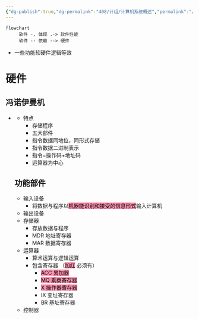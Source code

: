 ```yaml
---
{"dg-publish":true,"dg-permalink":"408/计组/计算机系统概述","permalink":"/408/计组/计算机系统概述/","dgHomeLink":true,"dgPassFrontmatter":false}
---
```



```mermaid
flowchart
	 软件 -. 体现 .-> 软件性能
	 软件 -- 依赖 --> 硬件 
```
- 一些功能软硬件逻辑等效

# 硬件

## 冯诺伊曼机
- <style>
.container {font-family: sans-serif; text-align: center;}
.button-wrapper button {z-index: 1;height: 40px; width: 100px; margin: 10px;padding: 5px;}
.excalidraw .App-menu_top .buttonList { display: flex;}
.excalidraw-wrapper { height: 800px; margin: 50px; position: relative;}
:root[dir="ltr"] .excalidraw .layer-ui__wrapper .zen-mode-transition.App-menu_bottom--transition-left {transform: none;}
</style><script src="https://unpkg.com/react@17/umd/react.production.min.js"></script><script src="https://unpkg.com/react-dom@17/umd/react-dom.production.min.js"></script><script type="text/javascript" src="https://unpkg.com/@excalidraw/excalidraw@0.12.0/dist/excalidraw.production.min.js"></script><div id="计算机系统概述_2022-07-21_2150.16.excalidraw.md1"></div><script>(function(){const InitialData={"type":"excalidraw","version":2,"source":"https://excalidraw.com","elements":[{"id":"-FzwB7tTcvG9G2MtwWlCo","type":"ellipse","x":-240.75,"y":-104.75,"width":58.99999999999999,"height":58.99999999999999,"angle":0,"strokeColor":"#000000","backgroundColor":"transparent","fillStyle":"hachure","strokeWidth":1,"strokeStyle":"solid","roughness":1,"opacity":100,"groupIds":[],"strokeSharpness":"sharp","seed":920540475,"version":353,"versionNonce":180493301,"isDeleted":false,"boundElements":[{"type":"text","id":"Rh4XO3Rs"},{"id":"uC9-kQvyjQBncMbgh1rGo","type":"arrow"},{"id":"xCMan70PVbEU_GGGQBZXN","type":"arrow"}],"updated":1658412992930,"link":null,"locked":false},{"id":"Rh4XO3Rs","type":"text","x":-235.75,"y":-84.25,"width":48.99999999999999,"height":18,"angle":0,"strokeColor":"#000000","backgroundColor":"transparent","fillStyle":"hachure","strokeWidth":1,"strokeStyle":"solid","roughness":1,"opacity":100,"groupIds":[],"strokeSharpness":"sharp","seed":1579486491,"version":214,"versionNonce":250972635,"isDeleted":false,"boundElements":null,"updated":1658412992930,"link":null,"locked":false,"text":"In","rawText":"In","fontSize":13.24324324324324,"fontFamily":1,"textAlign":"center","verticalAlign":"middle","baseline":12,"containerId":"-FzwB7tTcvG9G2MtwWlCo","originalText":"In"},{"type":"ellipse","version":742,"versionNonce":744805717,"isDeleted":false,"id":"pvJsCOUr4VeYTQhim1I2P","fillStyle":"hachure","strokeWidth":1,"strokeStyle":"solid","roughness":1,"opacity":100,"angle":0,"x":147.75,"y":-104.75,"strokeColor":"#000000","backgroundColor":"transparent","width":59,"height":58.99999999999999,"seed":1003646261,"groupIds":[],"strokeSharpness":"sharp","boundElements":[{"id":"Os0ZCxNs","type":"text"},{"id":"s3NhcSPFG971uuhfe9qUY","type":"arrow"},{"id":"zB4dnLkPRRviPpriXqPid","type":"arrow"},{"id":"9a83AgIhKMBO9DNvHNd4O","type":"arrow"}],"updated":1658412992930,"link":null,"locked":false},{"type":"text","version":604,"versionNonce":1493014139,"isDeleted":false,"id":"Os0ZCxNs","fillStyle":"hachure","strokeWidth":1,"strokeStyle":"solid","roughness":1,"opacity":100,"angle":0,"x":152.75,"y":-84.25,"strokeColor":"#000000","backgroundColor":"transparent","width":49,"height":18,"seed":1925049499,"groupIds":[],"strokeSharpness":"sharp","boundElements":[],"updated":1658412992930,"link":null,"locked":false,"fontSize":13.24324324324324,"fontFamily":1,"text":"Out","rawText":"Out","baseline":12,"textAlign":"center","verticalAlign":"middle","containerId":"pvJsCOUr4VeYTQhim1I2P","originalText":"Out"},{"id":"G8DeP-NDMbzE2xbKDd9f8","type":"rectangle","x":-65.75,"y":-234,"width":127,"height":54,"angle":0,"strokeColor":"#000000","backgroundColor":"transparent","fillStyle":"hachure","strokeWidth":1,"strokeStyle":"solid","roughness":1,"opacity":100,"groupIds":[],"strokeSharpness":"sharp","seed":896501333,"version":68,"versionNonce":1881760437,"isDeleted":false,"boundElements":[{"type":"text","id":"jfvs6NKK"},{"id":"aFL9EtkvcfDJWC5x2ei1X","type":"arrow"}],"updated":1658412992930,"link":null,"locked":false},{"id":"jfvs6NKK","type":"text","x":-60.75,"y":-220.5,"width":117,"height":27,"angle":0,"strokeColor":"#000000","backgroundColor":"transparent","fillStyle":"hachure","strokeWidth":1,"strokeStyle":"solid","roughness":1,"opacity":100,"groupIds":[],"strokeSharpness":"sharp","seed":1706313237,"version":18,"versionNonce":194711323,"isDeleted":false,"boundElements":null,"updated":1658412992930,"link":null,"locked":false,"text":"Memory","rawText":"Memory","fontSize":20,"fontFamily":1,"textAlign":"center","verticalAlign":"middle","baseline":18,"containerId":"G8DeP-NDMbzE2xbKDd9f8","originalText":"Memory"},{"id":"X4sgB8BU1XX_iRNghnQy5","type":"rectangle","x":-86.25,"y":-103.75,"width":178,"height":59,"angle":0,"strokeColor":"#000000","backgroundColor":"transparent","fillStyle":"hachure","strokeWidth":1,"strokeStyle":"solid","roughness":1,"opacity":100,"groupIds":[],"strokeSharpness":"sharp","seed":100275093,"version":279,"versionNonce":1521828885,"isDeleted":false,"boundElements":[{"type":"text","id":"qceuNCGp"},{"id":"uC9-kQvyjQBncMbgh1rGo","type":"arrow"},{"id":"-rdQ35kX8gWSWY13d6iJU","type":"arrow"},{"id":"c1ftWfLj8okx2B5k5Deu7","type":"arrow"},{"id":"mjT4gcQYCEukZ_UUUomfo","type":"arrow"}],"updated":1658412992930,"link":null,"locked":false},{"id":"qceuNCGp","type":"text","x":-81.25,"y":-87.75,"width":168,"height":27,"angle":0,"strokeColor":"#000000","backgroundColor":"transparent","fillStyle":"hachure","strokeWidth":1,"strokeStyle":"solid","roughness":1,"opacity":100,"groupIds":[],"strokeSharpness":"sharp","seed":1200485115,"version":225,"versionNonce":1228960699,"isDeleted":false,"boundElements":null,"updated":1658412992930,"link":null,"locked":false,"text":"Arithmetic Unit","rawText":"Arithmetic Unit","fontSize":20,"fontFamily":1,"textAlign":"center","verticalAlign":"middle","baseline":18,"containerId":"X4sgB8BU1XX_iRNghnQy5","originalText":"Arithmetic Unit"},{"id":"qwmOoLt91c5iXI9Nx_8Mr","type":"rectangle","x":-74.25,"y":26,"width":144,"height":78,"angle":0,"strokeColor":"#000000","backgroundColor":"transparent","fillStyle":"hachure","strokeWidth":1,"strokeStyle":"solid","roughness":1,"opacity":100,"groupIds":[],"strokeSharpness":"sharp","seed":323427861,"version":71,"versionNonce":1073609077,"isDeleted":false,"boundElements":[{"type":"text","id":"VAeombhR"},{"id":"xDm2ucXKuTEUBja_gL6z4","type":"arrow"},{"id":"xCMan70PVbEU_GGGQBZXN","type":"arrow"},{"id":"Xote1LzHVBUI_P4xDLyNT","type":"arrow"},{"id":"d7IRGoldNKvip4PYgiFTK","type":"arrow"},{"id":"aFL9EtkvcfDJWC5x2ei1X","type":"arrow"},{"id":"zB4dnLkPRRviPpriXqPid","type":"arrow"}],"updated":1658412992930,"link":null,"locked":false},{"id":"VAeombhR","type":"text","x":-69.25,"y":51.5,"width":134,"height":27,"angle":0,"strokeColor":"#000000","backgroundColor":"transparent","fillStyle":"hachure","strokeWidth":1,"strokeStyle":"solid","roughness":1,"opacity":100,"groupIds":[],"strokeSharpness":"sharp","seed":1065511195,"version":28,"versionNonce":1108362331,"isDeleted":false,"boundElements":null,"updated":1658412992930,"link":null,"locked":false,"text":"Control Unit","rawText":"Control Unit","fontSize":20,"fontFamily":1,"textAlign":"center","verticalAlign":"middle","baseline":18,"containerId":"qwmOoLt91c5iXI9Nx_8Mr","originalText":"Control Unit"},{"id":"uC9-kQvyjQBncMbgh1rGo","type":"arrow","x":-177.7075887823231,"y":-71.82420373983724,"width":90.45758878232311,"height":0.42943834466437636,"angle":0,"strokeColor":"#000000","backgroundColor":"transparent","fillStyle":"hachure","strokeWidth":1,"strokeStyle":"solid","roughness":1,"opacity":100,"groupIds":[],"strokeSharpness":"sharp","seed":1729909525,"version":804,"versionNonce":2014968469,"isDeleted":false,"boundElements":null,"updated":1658413044936,"link":null,"locked":false,"points":[[0,0],[90.45758878232311,0.42943834466437636]],"lastCommittedPoint":null,"startBinding":{"elementId":"-FzwB7tTcvG9G2MtwWlCo","gap":4.21690125607455,"focus":0.11072949883929083},"endBinding":{"elementId":"X4sgB8BU1XX_iRNghnQy5","gap":1,"focus":-0.10970001014214283},"startArrowhead":null,"endArrowhead":"arrow"},{"id":"s3NhcSPFG971uuhfe9qUY","type":"arrow","x":84.75,"y":-69,"width":59,"height":2,"angle":0,"strokeColor":"#000000","backgroundColor":"transparent","fillStyle":"hachure","strokeWidth":1,"strokeStyle":"solid","roughness":1,"opacity":100,"groupIds":[],"strokeSharpness":"sharp","seed":353740565,"version":44,"versionNonce":1498418011,"isDeleted":false,"boundElements":null,"updated":1658413044933,"link":null,"locked":false,"points":[[0,0],[59,-2]],"lastCommittedPoint":null,"startBinding":null,"endBinding":{"elementId":"pvJsCOUr4VeYTQhim1I2P","gap":4.268513440777934,"focus":-0.10551250662852321},"startArrowhead":null,"endArrowhead":"arrow"},{"id":"xDm2ucXKuTEUBja_gL6z4","type":"arrow","x":64.74999999999997,"y":-208.66666666666666,"width":70.33333333333334,"height":269.9964788732394,"angle":0,"strokeColor":"#000000","backgroundColor":"transparent","fillStyle":"hachure","strokeWidth":1,"strokeStyle":"solid","roughness":1,"opacity":100,"groupIds":[],"strokeSharpness":"sharp","seed":516035445,"version":796,"versionNonce":1490164053,"isDeleted":false,"boundElements":null,"updated":1658413044937,"link":"","locked":false,"points":[[0,0],[70.33333333333334,-0.5000000000000284],[65.74999999999997,267.83333333333326],[64.91666666666666,268.66666666666663],[6.000000000000028,269.4964788732394]],"lastCommittedPoint":null,"startBinding":{"elementId":"G8DeP-NDMbzE2xbKDd9f8","focus":-0.04336253902484505,"gap":3.4999999999999716},"endBinding":{"elementId":"qwmOoLt91c5iXI9Nx_8Mr","gap":1,"focus":-0.07852282060307259},"startArrowhead":null,"endArrowhead":"arrow"},{"id":"-rdQ35kX8gWSWY13d6iJU","type":"arrow","x":-13.666666666666657,"y":-182.5,"width":1.6666666666666252,"height":75.00000000000003,"angle":0,"strokeColor":"#000000","backgroundColor":"transparent","fillStyle":"hachure","strokeWidth":1,"strokeStyle":"solid","roughness":1,"opacity":100,"groupIds":[],"strokeSharpness":"sharp","seed":1567167477,"version":75,"versionNonce":713581883,"isDeleted":false,"boundElements":null,"updated":1658413044936,"link":null,"locked":false,"points":[[0,0],[1.6666666666666252,75.00000000000003]],"lastCommittedPoint":null,"startBinding":null,"endBinding":{"elementId":"X4sgB8BU1XX_iRNghnQy5","gap":3.7499999999999716,"focus":-0.1562771099268812},"startArrowhead":null,"endArrowhead":"arrow"},{"id":"gKjQk4Lg0ILQMdr7ksu-v","type":"arrow","x":8.833333333333314,"y":-101.66666666666669,"width":3.3333333333333144,"height":81.66666666666666,"angle":0,"strokeColor":"#000000","backgroundColor":"transparent","fillStyle":"hachure","strokeWidth":1,"strokeStyle":"solid","roughness":1,"opacity":100,"groupIds":[],"strokeSharpness":"sharp","seed":233665941,"version":32,"versionNonce":2140272987,"isDeleted":false,"boundElements":null,"updated":1658412992930,"link":null,"locked":false,"points":[[0,0],[-3.3333333333333144,-81.66666666666666]],"lastCommittedPoint":null,"startBinding":null,"endBinding":null,"startArrowhead":null,"endArrowhead":"arrow"},{"id":"mjT4gcQYCEukZ_UUUomfo","type":"arrow","x":-22.968713467009366,"y":-39.97354829342419,"width":2.6353801336760228,"height":68.3068816267575,"angle":0,"strokeColor":"#000000","backgroundColor":"transparent","fillStyle":"hachure","strokeWidth":1,"strokeStyle":"dotted","roughness":1,"opacity":100,"groupIds":[],"strokeSharpness":"sharp","seed":1063296213,"version":47,"versionNonce":1750992347,"isDeleted":false,"boundElements":null,"updated":1658413044936,"link":null,"locked":false,"points":[[0,0],[2.6353801336760228,68.3068816267575]],"lastCommittedPoint":null,"startBinding":{"elementId":"X4sgB8BU1XX_iRNghnQy5","gap":4.776451706575813,"focus":0.2999967098962635},"endBinding":null,"startArrowhead":null,"endArrowhead":"arrow"},{"id":"c1ftWfLj8okx2B5k5Deu7","type":"arrow","x":3,"y":30,"width":0.8333333333333153,"height":69.16666666666669,"angle":0,"strokeColor":"#000000","backgroundColor":"transparent","fillStyle":"hachure","strokeWidth":1,"strokeStyle":"dotted","roughness":1,"opacity":100,"groupIds":[],"strokeSharpness":"sharp","seed":179288539,"version":57,"versionNonce":1820844021,"isDeleted":false,"boundElements":null,"updated":1658413044936,"link":null,"locked":false,"points":[[0,0],[0.8333333333333153,-69.16666666666669]],"lastCommittedPoint":null,"startBinding":null,"endBinding":{"elementId":"X4sgB8BU1XX_iRNghnQy5","gap":5.583333333333314,"focus":-0.016854311332838618},"startArrowhead":null,"endArrowhead":"arrow"},{"id":"Xote1LzHVBUI_P4xDLyNT","type":"arrow","x":-222.00000000000003,"y":-49.166666666666664,"width":143.33333333333331,"height":146.66666666666674,"angle":0,"strokeColor":"#000000","backgroundColor":"transparent","fillStyle":"hachure","strokeWidth":1,"strokeStyle":"dotted","roughness":1,"opacity":100,"groupIds":[],"strokeSharpness":"sharp","seed":1500470933,"version":524,"versionNonce":642655925,"isDeleted":false,"boundElements":null,"updated":1658413044937,"link":null,"locked":false,"points":[[0,0],[0.8333333333333144,146.66666666666674],[143.33333333333331,146.66666666666669]],"lastCommittedPoint":null,"startBinding":null,"endBinding":{"elementId":"qwmOoLt91c5iXI9Nx_8Mr","gap":4.416666666666714,"focus":-0.8333333333333327},"startArrowhead":null,"endArrowhead":"arrow"},{"id":"xCMan70PVbEU_GGGQBZXN","type":"arrow","x":-77,"y":83.33333333333331,"width":125.83333333333337,"height":129.16666666666663,"angle":0,"strokeColor":"#000000","backgroundColor":"transparent","fillStyle":"hachure","strokeWidth":1,"strokeStyle":"dotted","roughness":1,"opacity":100,"groupIds":[],"strokeSharpness":"sharp","seed":111928155,"version":427,"versionNonce":1744212603,"isDeleted":false,"boundElements":null,"updated":1658413044937,"link":null,"locked":false,"points":[[0,0],[-124.16666666666669,-1.6666666666666288],[-125.83333333333337,-129.16666666666663]],"lastCommittedPoint":null,"startBinding":{"elementId":"qwmOoLt91c5iXI9Nx_8Mr","gap":2.75,"focus":-0.4838231178281548},"endBinding":{"elementId":"-FzwB7tTcvG9G2MtwWlCo","gap":1.097067760743947,"focus":-0.2722525057916786},"startArrowhead":null,"endArrowhead":"arrow"},{"id":"d7IRGoldNKvip4PYgiFTK","type":"arrow","x":-75.33333333333334,"y":40,"width":85,"height":240,"angle":0,"strokeColor":"#000000","backgroundColor":"transparent","fillStyle":"hachure","strokeWidth":1,"strokeStyle":"dotted","roughness":1,"opacity":100,"groupIds":[],"strokeSharpness":"sharp","seed":937871157,"version":52,"versionNonce":1242860315,"isDeleted":false,"boundElements":null,"updated":1658413044938,"link":null,"locked":false,"points":[[0,0],[-75,-0.8333333333333712],[-68.33333333333334,-234.16666666666666],[-68.33333333333334,-235],[10,-240]],"lastCommittedPoint":null,"startBinding":{"elementId":"qwmOoLt91c5iXI9Nx_8Mr","gap":1.0833333333333428,"focus":0.6077377628885152},"endBinding":null,"startArrowhead":null,"endArrowhead":"arrow"},{"id":"aFL9EtkvcfDJWC5x2ei1X","type":"arrow","x":-67.83333333333334,"y":-217.50000000000003,"width":97.5,"height":276.66666666666663,"angle":0,"strokeColor":"#000000","backgroundColor":"transparent","fillStyle":"hachure","strokeWidth":1,"strokeStyle":"dotted","roughness":1,"opacity":100,"groupIds":[],"strokeSharpness":"sharp","seed":290204053,"version":168,"versionNonce":2007074837,"isDeleted":false,"boundElements":null,"updated":1658413044938,"link":null,"locked":false,"points":[[0,0],[-95,2.5000000000000284],[-97.5,273.33333333333337],[-17.5,276.66666666666663]],"lastCommittedPoint":null,"startBinding":{"elementId":"G8DeP-NDMbzE2xbKDd9f8","gap":2.083333333333343,"focus":0.4264188465657029},"endBinding":{"elementId":"qwmOoLt91c5iXI9Nx_8Mr","gap":11.083333333333343,"focus":0.056464947089949605},"startArrowhead":null,"endArrowhead":"arrow"},{"id":"zB4dnLkPRRviPpriXqPid","type":"arrow","x":73.83333333333331,"y":97.5,"width":107.5,"height":140.83333333333337,"angle":0,"strokeColor":"#000000","backgroundColor":"transparent","fillStyle":"hachure","strokeWidth":1,"strokeStyle":"dotted","roughness":1,"opacity":100,"groupIds":[],"strokeSharpness":"sharp","seed":154882043,"version":357,"versionNonce":1932160955,"isDeleted":false,"boundElements":null,"updated":1658413044938,"link":null,"locked":false,"points":[[0,0],[106.66666666666669,-0.8333333333333144],[107.5,-140.83333333333337]],"lastCommittedPoint":null,"startBinding":{"elementId":"qwmOoLt91c5iXI9Nx_8Mr","gap":4.083333333333314,"focus":0.8365093470247499},"endBinding":{"elementId":"pvJsCOUr4VeYTQhim1I2P","gap":2.6768118716292335,"focus":-0.14485551832318364},"startArrowhead":null,"endArrowhead":"arrow"},{"id":"9a83AgIhKMBO9DNvHNd4O","type":"arrow","x":167.16666666666669,"y":-44.1666666666667,"width":100.83333333333337,"height":125.83333333333337,"angle":0,"strokeColor":"#000000","backgroundColor":"transparent","fillStyle":"hachure","strokeWidth":1,"strokeStyle":"dotted","roughness":1,"opacity":100,"groupIds":[],"strokeSharpness":"sharp","seed":1697349819,"version":286,"versionNonce":1200351227,"isDeleted":false,"boundElements":null,"updated":1658413044933,"link":null,"locked":false,"points":[[0,0],[-5.684341886080802e-14,125.83333333333337],[-100.83333333333337,123.33333333333337]],"lastCommittedPoint":null,"startBinding":{"elementId":"pvJsCOUr4VeYTQhim1I2P","gap":3.1779317310967627,"focus":0.34180790960451873},"endBinding":null,"startArrowhead":null,"endArrowhead":"arrow"},{"id":"aEx6fc92LxpMt8nsrAUaV","type":"arrow","x":125.91666666666572,"y":-276.666666666668,"width":64.16666666666663,"height":1.6666666666666288,"angle":0,"strokeColor":"#000000","backgroundColor":"transparent","fillStyle":"hachure","strokeWidth":1,"strokeStyle":"solid","roughness":1,"opacity":100,"groupIds":[],"strokeSharpness":"sharp","seed":1983043765,"version":48,"versionNonce":1104641915,"isDeleted":false,"boundElements":null,"updated":1658413018112,"link":null,"locked":false,"points":[[0,0],[64.16666666666663,-1.6666666666666288]],"lastCommittedPoint":null,"startBinding":null,"endBinding":null,"startArrowhead":null,"endArrowhead":"arrow"},{"id":"Rym5SFlS","type":"text","x":211.74999999999903,"y":-284.8333333333346,"width":55,"height":27,"angle":0,"strokeColor":"#000000","backgroundColor":"transparent","fillStyle":"hachure","strokeWidth":1,"strokeStyle":"solid","roughness":1,"opacity":100,"groupIds":[],"strokeSharpness":"sharp","seed":206408469,"version":6,"versionNonce":1778018811,"isDeleted":false,"boundElements":null,"updated":1658413022464,"link":null,"locked":false,"text":"Data","rawText":"Data","fontSize":20,"fontFamily":1,"textAlign":"left","verticalAlign":"top","baseline":18,"containerId":null,"originalText":"Data"},{"id":"tG5F3NRQpN6KbWNP3dzci","type":"arrow","x":124.24999999999903,"y":-239.16666666666796,"width":63.333333333333314,"height":4.166666666666657,"angle":0,"strokeColor":"#000000","backgroundColor":"transparent","fillStyle":"hachure","strokeWidth":1,"strokeStyle":"dotted","roughness":1,"opacity":100,"groupIds":[],"strokeSharpness":"sharp","seed":2085042869,"version":37,"versionNonce":2021246837,"isDeleted":false,"boundElements":null,"updated":1658413038696,"link":null,"locked":false,"points":[[0,0],[63.333333333333314,-4.166666666666657]],"lastCommittedPoint":null,"startBinding":null,"endBinding":null,"startArrowhead":null,"endArrowhead":"arrow"},{"id":"xYW9TBsI","type":"text","x":212.58333333333235,"y":-248.16666666666796,"width":84,"height":27,"angle":0,"strokeColor":"#000000","backgroundColor":"transparent","fillStyle":"hachure","strokeWidth":1,"strokeStyle":"dotted","roughness":1,"opacity":100,"groupIds":[],"strokeSharpness":"sharp","seed":1166814773,"version":9,"versionNonce":688712629,"isDeleted":false,"boundElements":null,"updated":1658413043210,"link":null,"locked":false,"text":"Command","rawText":"Command","fontSize":20,"fontFamily":1,"textAlign":"left","verticalAlign":"top","baseline":18,"containerId":null,"originalText":"Command"},{"id":"WROSgPz_sLvPgfRknHo1k","type":"text","x":68.25,"y":339,"width":11,"height":27,"angle":0,"strokeColor":"#000000","backgroundColor":"transparent","fillStyle":"hachure","strokeWidth":1,"strokeStyle":"solid","roughness":1,"opacity":100,"groupIds":[],"strokeSharpness":"sharp","seed":2004467611,"version":16,"versionNonce":1497957077,"isDeleted":true,"boundElements":null,"updated":1658412992930,"link":null,"locked":false,"text":"","rawText":"","fontSize":20,"fontFamily":1,"textAlign":"left","verticalAlign":"top","baseline":18,"containerId":null,"originalText":""},{"id":"dR4oGlAd3wOZTfzwlxSMA","type":"text","x":-253.75,"y":-124,"width":11,"height":27,"angle":0,"strokeColor":"#000000","backgroundColor":"transparent","fillStyle":"hachure","strokeWidth":1,"strokeStyle":"solid","roughness":1,"opacity":100,"groupIds":[],"strokeSharpness":"sharp","seed":1328265813,"version":16,"versionNonce":2111635707,"isDeleted":true,"boundElements":null,"updated":1658412992930,"link":null,"locked":false,"text":"","rawText":"","fontSize":20,"fontFamily":1,"textAlign":"left","verticalAlign":"top","baseline":18,"containerId":null,"originalText":""},{"id":"GC107jRVOCzVtUT5pNAne","type":"text","x":-295.75,"y":17,"width":11,"height":27,"angle":0,"strokeColor":"#000000","backgroundColor":"transparent","fillStyle":"hachure","strokeWidth":1,"strokeStyle":"solid","roughness":1,"opacity":100,"groupIds":[],"strokeSharpness":"sharp","seed":160049403,"version":16,"versionNonce":455860277,"isDeleted":true,"boundElements":null,"updated":1658412992930,"link":null,"locked":false,"text":"","rawText":"","fontSize":20,"fontFamily":1,"textAlign":"left","verticalAlign":"top","baseline":18,"containerId":null,"originalText":""},{"id":"-GSYsagEpvzF5CZUlWfeW","type":"text","x":-297.75,"y":52,"width":11,"height":27,"angle":0,"strokeColor":"#000000","backgroundColor":"transparent","fillStyle":"hachure","strokeWidth":1,"strokeStyle":"solid","roughness":1,"opacity":100,"groupIds":[],"strokeSharpness":"sharp","seed":2109368725,"version":16,"versionNonce":1713973659,"isDeleted":true,"boundElements":null,"updated":1658412992930,"link":null,"locked":false,"text":"","rawText":"","fontSize":20,"fontFamily":1,"textAlign":"left","verticalAlign":"top","baseline":18,"containerId":null,"originalText":""},{"id":"Nktrl8jMUoZ1MdLpTOhgE","type":"text","x":-296.25,"y":52,"width":11,"height":27,"angle":0,"strokeColor":"#000000","backgroundColor":"transparent","fillStyle":"hachure","strokeWidth":1,"strokeStyle":"solid","roughness":1,"opacity":100,"groupIds":[],"strokeSharpness":"sharp","seed":748152539,"version":16,"versionNonce":1267470741,"isDeleted":true,"boundElements":null,"updated":1658412992930,"link":null,"locked":false,"text":"","rawText":"","fontSize":20,"fontFamily":1,"textAlign":"left","verticalAlign":"top","baseline":18,"containerId":null,"originalText":""},{"id":"SHmFE0YLuxGJLDDVBg4iC","type":"rectangle","x":-65.25,"y":-244,"width":143,"height":63,"angle":0,"strokeColor":"#000000","backgroundColor":"transparent","fillStyle":"hachure","strokeWidth":1,"strokeStyle":"solid","roughness":1,"opacity":20,"groupIds":[],"strokeSharpness":"sharp","seed":721995733,"version":64,"versionNonce":271007291,"isDeleted":true,"boundElements":null,"updated":1658412992930,"link":null,"locked":false},{"id":"KB20fvfquWv0CqmvdxRuM","type":"text","x":-45.25,"y":58,"width":11,"height":27,"angle":0,"strokeColor":"#000000","backgroundColor":"transparent","fillStyle":"hachure","strokeWidth":1,"strokeStyle":"solid","roughness":1,"opacity":100,"groupIds":[],"strokeSharpness":"sharp","seed":1648930581,"version":14,"versionNonce":1470043893,"isDeleted":true,"boundElements":null,"updated":1658412992930,"link":null,"locked":false,"text":"","rawText":"","fontSize":20,"fontFamily":1,"textAlign":"left","verticalAlign":"top","baseline":18,"containerId":null,"originalText":""},{"id":"lwgn2XH_uVqnceUhBK3RO","type":"text","x":36.75,"y":60,"width":11,"height":27,"angle":0,"strokeColor":"#000000","backgroundColor":"transparent","fillStyle":"hachure","strokeWidth":1,"strokeStyle":"solid","roughness":1,"opacity":100,"groupIds":[],"strokeSharpness":"sharp","seed":2125439477,"version":12,"versionNonce":1186578139,"isDeleted":true,"boundElements":null,"updated":1658412992930,"link":null,"locked":false,"text":"","rawText":"","fontSize":20,"fontFamily":1,"textAlign":"left","verticalAlign":"top","baseline":18,"containerId":null,"originalText":""},{"id":"g2VHNISmYyNVTGnhHJvTt","type":"arrow","x":140.75,"y":131,"width":72,"height":76,"angle":0,"strokeColor":"#000000","backgroundColor":"transparent","fillStyle":"hachure","strokeWidth":1,"strokeStyle":"solid","roughness":1,"opacity":100,"groupIds":[],"strokeSharpness":"sharp","seed":147000539,"version":57,"versionNonce":1776971861,"isDeleted":true,"boundElements":null,"updated":1658412992930,"link":null,"locked":false,"points":[[0,0],[72,76]],"lastCommittedPoint":null,"startBinding":null,"endBinding":null,"startArrowhead":null,"endArrowhead":"arrow"},{"id":"Uvatl6qeaWeNCpLnXbSgD","type":"arrow","x":62.75,"y":-202,"width":44,"height":34,"angle":0,"strokeColor":"#000000","backgroundColor":"transparent","fillStyle":"hachure","strokeWidth":1,"strokeStyle":"solid","roughness":1,"opacity":100,"groupIds":[],"strokeSharpness":"sharp","seed":1354488789,"version":81,"versionNonce":227935259,"isDeleted":true,"boundElements":null,"updated":1658412992930,"link":null,"locked":false,"points":[[0,0],[44,34]],"lastCommittedPoint":null,"startBinding":{"elementId":"G8DeP-NDMbzE2xbKDd9f8","focus":-0.5945622945921721,"gap":1.5},"endBinding":null,"startArrowhead":null,"endArrowhead":"arrow"},{"id":"hUXTJ4NEv_7ZiEdD8p-ji","type":"arrow","x":62.75,"y":-205,"width":20,"height":276,"angle":0,"strokeColor":"#000000","backgroundColor":"transparent","fillStyle":"hachure","strokeWidth":1,"strokeStyle":"solid","roughness":1,"opacity":100,"groupIds":[],"strokeSharpness":"sharp","seed":6389205,"version":130,"versionNonce":1104158485,"isDeleted":true,"boundElements":null,"updated":1658412992930,"link":null,"locked":false,"points":[[0,0],[20,276]],"lastCommittedPoint":null,"startBinding":{"elementId":"G8DeP-NDMbzE2xbKDd9f8","focus":-0.9908114690578987,"gap":1.5},"endBinding":{"elementId":"qwmOoLt91c5iXI9Nx_8Mr","focus":1.1301568855316677,"gap":13},"startArrowhead":null,"endArrowhead":"arrow"},{"id":"QsrofCjSVrNI8Uc6wn6TK","type":"arrow","x":-76.16666666666669,"y":58.333333333333314,"width":63.333333333333314,"height":0.8333333333333144,"angle":0,"strokeColor":"#000000","backgroundColor":"transparent","fillStyle":"hachure","strokeWidth":1,"strokeStyle":"dotted","roughness":1,"opacity":100,"groupIds":[],"strokeSharpness":"sharp","seed":97007035,"version":132,"versionNonce":2095148181,"isDeleted":true,"boundElements":null,"updated":1658412992930,"link":null,"locked":false,"points":[[0,0],[-63.333333333333314,-0.8333333333333144]],"lastCommittedPoint":null,"startBinding":{"elementId":"qwmOoLt91c5iXI9Nx_8Mr","focus":0.14253952569170072,"gap":1.9166666666666856},"endBinding":null,"startArrowhead":null,"endArrowhead":"arrow"},{"id":"yoDwBLhdT_mgFsZ6o7JcQ","type":"freedraw","x":-83.66666666666748,"y":200.41666666666552,"width":204.99999999999997,"height":55.833333333333314,"angle":0,"strokeColor":"#000000","backgroundColor":"transparent","fillStyle":"hachure","strokeWidth":1,"strokeStyle":"dotted","roughness":1,"opacity":100,"groupIds":[],"strokeSharpness":"sharp","seed":2062361947,"version":40,"versionNonce":21217403,"isDeleted":true,"boundElements":null,"updated":1658412992931,"link":null,"locked":false,"points":[[0,0],[-1.6666666666666572,0],[0,2.5],[5.833333333333343,4.166666666666686],[15,5.833333333333314],[29.166666666666686,5.833333333333314],[44.16666666666666,4.166666666666686],[59.16666666666666,2.5],[75.83333333333334,0],[90.83333333333334,-1.6666666666666856],[105,-3.3333333333333144],[120,-5],[134.16666666666669,-8.333333333333314],[146.66666666666669,-11.666666666666686],[158.33333333333331,-16.666666666666686],[170.83333333333331,-20.833333333333314],[179.16666666666669,-24.166666666666686],[188.33333333333331,-28.333333333333314],[194.16666666666663,-31.666666666666686],[199.16666666666663,-34.166666666666686],[202.5,-36.666666666666686],[203.33333333333331,-38.333333333333314],[202.5,-39.166666666666686],[200,-40.833333333333314],[196.66666666666663,-42.5],[193.33333333333331,-43.333333333333314],[190.83333333333331,-45],[188.33333333333331,-46.666666666666686],[185.83333333333331,-49.166666666666686],[180.83333333333331,-50],[175,-49.166666666666686],[169.16666666666669,-40],[159.16666666666669,-24.166666666666686],[150.83333333333331,-7.5],[146.66666666666669,0.8333333333333144],[147.5,3.3333333333333144],[156.66666666666669,3.3333333333333144],[159.16666666666669,1.6666666666666856]],"pressures":[0.06666666269302368,0.06666666269302368,0.19412332773208618,0.1726258248090744,0.16798163950443268,0.15542617440223694,0.1609737128019333,0.16614152491092682,0.1775835156440735,0.18956951797008514,0.20454156398773193,0.21525923907756805,0.2229415476322174,0.22091233730316162,0.21727541089057922,0.2016889601945877,0.1953449696302414,0.17333434522151947,0.1644209921360016,0.16266736388206482,0.1693829745054245,0.1862676441669464,0.20026084780693054,0.20297527313232422,0.2057192623615265,0.20939645171165466,0.20010952651500702,0.21011576056480408,0.21467342972755432,0.2195649892091751,0.22531022131443024,0.2517911195755005,0.2885209918022156,0.30022889375686646,0.3267373740673065,0.2515099048614502,0.16556262969970703,0],"simulatePressure":false,"lastCommittedPoint":[159.16666666666669,1.6666666666666856]}],"appState":{"theme":"light","viewBackgroundColor":"#ffffff","currentItemStrokeColor":"#000000","currentItemBackgroundColor":"transparent","currentItemFillStyle":"hachure","currentItemStrokeWidth":1,"currentItemStrokeStyle":"dotted","currentItemRoughness":1,"currentItemOpacity":100,"currentItemFontFamily":1,"currentItemFontSize":20,"currentItemTextAlign":"left","currentItemStrokeSharpness":"sharp","currentItemStartArrowhead":null,"currentItemEndArrowhead":"arrow","currentItemLinearStrokeSharpness":"sharp","gridSize":null,"colorPalette":{}},"files":{}};InitialData.scrollToContent=true;App=()=>{const e=React.useRef(null),t=React.useRef(null),[n,i]=React.useState({width:void 0,height:void 0});return React.useEffect(()=>{i({width:t.current.getBoundingClientRect().width,height:t.current.getBoundingClientRect().height});const e=()=>{i({width:t.current.getBoundingClientRect().width,height:t.current.getBoundingClientRect().height})};return window.addEventListener("resize",e),()=>window.removeEventListener("resize",e)},[t]),React.createElement(React.Fragment,null,React.createElement("div",{className:"excalidraw-wrapper",ref:t},React.createElement(ExcalidrawLib.Excalidraw,{ref:e,width:n.width,height:n.height,initialData:InitialData,viewModeEnabled:!0,zenModeEnabled:!0,gridModeEnabled:!1})))},excalidrawWrapper=document.getElementById("计算机系统概述_2022-07-21_2150.16.excalidraw.md1");ReactDOM.render(React.createElement(App),excalidrawWrapper);})();</script>
- 特点
	- 存储程序
	- 五大部件
	- 指令数据同地位，同形式存储
	- 指令数据二进制表示
	- 指令=操作码+地址码
	- 运算器为中心

## 功能部件
- 输入设备
	- 将数据与程序以<mark style="background: #FF5582A6;">机器能识别和接受的信息形式</mark>输入计算机
- 输出设备
- 存储器
	- 存放数据与程序
	- MDR 地址寄存器
	- MAR 数据寄存器
- 运算器
	- 算术运算与逻辑运算
	- 包含寄存器 （<mark style="background: #FF5582A6;">加红</mark> 必须有）
		- <mark style="background: #FF5582A6;">ACC 累加器</mark> 
		- <mark style="background: #FF5582A6;">MQ 乘商寄存器</mark> 
		- <mark style="background: #FF5582A6;">X 操作器寄存器</mark> 
		- IX 变址寄存器
		- BR 基址寄存器
- 控制器